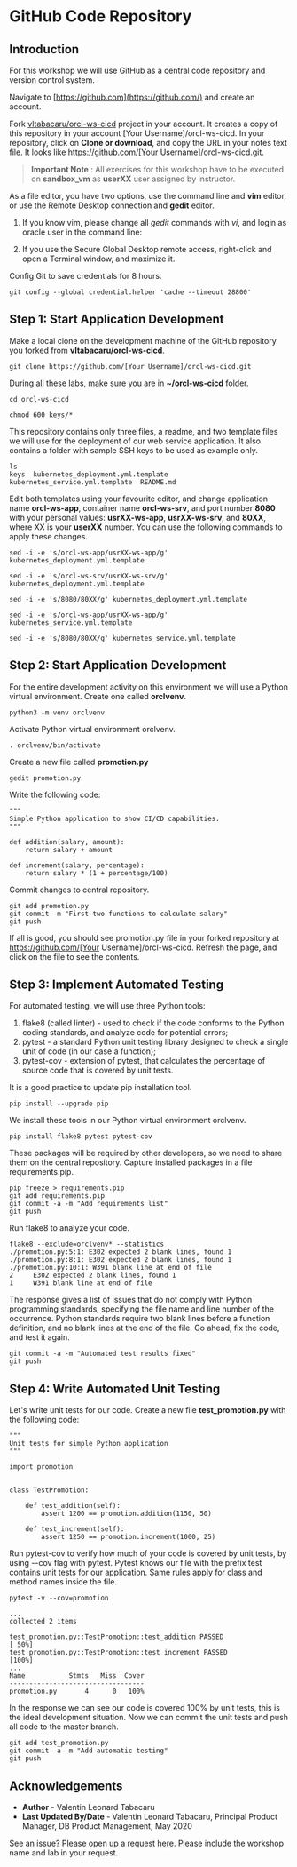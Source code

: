 # GitHub Code Repository

## Introduction

For this workshop we will use GitHub as a central code repository and version control system.

Navigate to [https://github.com](https://github.com/) and create an account.

Fork [vltabacaru/orcl-ws-cicd](https://github.com/vltabacaru/orcl-ws-cicd) project in your account. It creates a copy of this repository in your account [Your Username]/orcl-ws-cicd. In your repository, click on **Clone or download**, and copy the URL in your notes text file. It looks like https://github.com/[Your Username]/orcl-ws-cicd.git.

>**Important Note** : All exercises for this workshop have to be executed on **sandbox_vm** as **userXX** user assigned by instructor.

As a file editor, you have two options, use the command line and **vim** editor, or use the Remote Desktop connection and **gedit** editor. 

1. If you know vim, please change all *gedit* commands with *vi*, and login as oracle user in the command line: 

2. If you use the Secure Global Desktop remote access, right-click and open a Terminal window, and maximize it.

Config Git to save credentials for 8 hours.

````
git config --global credential.helper 'cache --timeout 28800'
````

## Step 1: Start Application Development

Make a local clone on the development machine of the GitHub repository you forked from **vltabacaru/orcl-ws-cicd**.

````
git clone https://github.com/[Your Username]/orcl-ws-cicd.git
````

During all these labs, make sure you are in **~/orcl-ws-cicd** folder.

````
cd orcl-ws-cicd

chmod 600 keys/*
````
This repository contains only three files, a readme, and two template files we will use for the deployment of our web service application. It also contains a folder with sample SSH keys to be used as example only.

````
ls
keys  kubernetes_deployment.yml.template  kubernetes_service.yml.template  README.md
````

Edit both templates using your favourite editor, and change application name **orcl-ws-app**, container name **orcl-ws-srv**, and port number **8080** with your personal values: **usrXX-ws-app**, **usrXX-ws-srv**, and **80XX**, where XX is your **userXX** number. You can use the following commands to apply these changes.

````
sed -i -e 's/orcl-ws-app/usrXX-ws-app/g' kubernetes_deployment.yml.template

sed -i -e 's/orcl-ws-srv/usrXX-ws-srv/g' kubernetes_deployment.yml.template

sed -i -e 's/8080/80XX/g' kubernetes_deployment.yml.template

sed -i -e 's/orcl-ws-app/usrXX-ws-app/g' kubernetes_service.yml.template

sed -i -e 's/8080/80XX/g' kubernetes_service.yml.template
````

## Step 2: Start Application Development

For the entire development activity on this environment we will use a Python virtual environment. Create one called **orclvenv**.

````
python3 -m venv orclvenv
````

Activate Python virtual environment orclvenv.

````
. orclvenv/bin/activate
````

Create a new file called **promotion.py** 

````
gedit promotion.py
````

Write the following code:

````
"""
Simple Python application to show CI/CD capabilities.
"""

def addition(salary, amount):
    return salary + amount

def increment(salary, percentage):
    return salary * (1 + percentage/100)
````

Commit changes to central repository.

````
git add promotion.py
git commit -m "First two functions to calculate salary"
git push
````

If all is good, you should see promotion.py file in your forked repository at https://github.com/[Your Username]/orcl-ws-cicd. Refresh the page, and click on the file to see the contents.

## Step 3: Implement Automated Testing

For automated testing, we will use three Python tools:

1. flake8 (called linter) - used to check if the code conforms to the Python coding standards, and analyze code for potential errors;
2. pytest - a standard Python unit testing library designed to check a single unit of code (in our case a function);
3. pytest-cov - extension of pytest, that calculates the percentage of source code that is covered by unit tests.

It is a good practice to update pip installation tool.

````
pip install --upgrade pip
````

We install these tools in our Python virtual environment orclvenv.

````
pip install flake8 pytest pytest-cov
````

These packages will be required by other developers, so we need to share them on the central repository. Capture installed packages in a file requirements.pip.

````
pip freeze > requirements.pip
git add requirements.pip
git commit -a -m "Add requirements list"
git push
````

Run flake8 to analyze your code.

````
flake8 --exclude=orclvenv* --statistics
./promotion.py:5:1: E302 expected 2 blank lines, found 1
./promotion.py:8:1: E302 expected 2 blank lines, found 1
./promotion.py:10:1: W391 blank line at end of file
2     E302 expected 2 blank lines, found 1
1     W391 blank line at end of file
````

The response gives a list of issues that do not comply with Python programming standards, specifying the file name and line number of the occurrence. Python standards require two blank lines before a function definition, and no blank lines at the end of the file. Go ahead, fix the code, and test it again.

````
git commit -a -m "Automated test results fixed"
git push
````

## Step 4: Write Automated Unit Testing

Let's write unit tests for our code. Create a new file **test_promotion.py** with the following code:

````
"""
Unit tests for simple Python application
"""

import promotion


class TestPromotion:

    def test_addition(self):
        assert 1200 == promotion.addition(1150, 50)

    def test_increment(self):
        assert 1250 == promotion.increment(1000, 25)
````

Run pytest-cov to verify how much of your code is covered by unit tests, by using --cov flag with pytest. Pytest knows our file with the prefix test contains unit tests for our application. Same rules apply for class and method names inside the file.

````
pytest -v --cov=promotion

... 
collected 2 items  
 
test_promotion.py::TestPromotion::test_addition PASSED                [ 50%]
test_promotion.py::TestPromotion::test_increment PASSED               [100%]
...
Name           Stmts   Miss  Cover
----------------------------------
promotion.py       4      0   100%
````

In the response we can see our code is covered 100% by unit tests, this is the ideal development situation. Now we can commit the unit tests and push all code to the master branch.

````
git add test_promotion.py
git commit -a -m "Add automatic testing"
git push
````

## Acknowledgements

- **Author** - Valentin Leonard Tabacaru
- **Last Updated By/Date** - Valentin Leonard Tabacaru, Principal Product Manager, DB Product Management, May 2020

See an issue? Please open up a request [here](https://github.com/oracle/learning-library/issues). Please include the workshop name and lab in your request.

